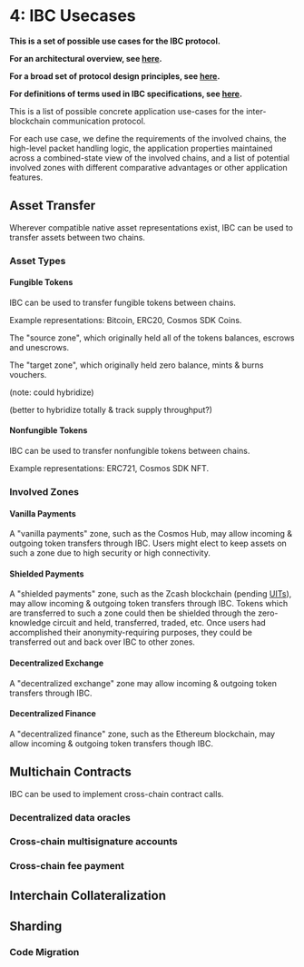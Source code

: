 # 4: IBC Usecases

**This is a set of possible use cases for the IBC protocol.**

**For an architectural overview, see [here](./1_IBC_ARCHITECTURE.md).**

**For a broad set of protocol design principles, see [here](./2_IBC_DESIGN_PRINCIPLES.md).**

**For definitions of terms used in IBC specifications, see [here](./3_IBC_TERMINOLOGY.md).**

This is a list of possible concrete application use-cases for the inter-blockchain communication protocol.

For each use case, we define the requirements of the involved chains, the high-level packet handling logic, the application properties maintained across a combined-state view of the involved chains, and a list of potential involved zones with different comparative advantages or other application features.

## Asset Transfer

Wherever compatible native asset representations exist, IBC can be used to transfer assets between two chains.

### Asset Types

#### Fungible Tokens

IBC can be used to transfer fungible tokens between chains.

Example representations: Bitcoin, ERC20, Cosmos SDK Coins.

The "source zone", which originally held all of the tokens balances, escrows and unescrows.

The "target zone", which originally held zero balance, mints & burns vouchers.

(note: could hybridize)

(better to hybridize totally & track supply throughput?)

#### Nonfungible Tokens

IBC can be used to transfer nonfungible tokens between chains.

Example representations: ERC721, Cosmos SDK NFT.

### Involved Zones

#### Vanilla Payments

A "vanilla payments" zone, such as the Cosmos Hub, may allow incoming & outgoing token transfers through IBC. Users might elect to keep assets on such a zone due to high security or high connectivity.

#### Shielded Payments

A "shielded payments" zone, such as the Zcash blockchain (pending [UITs](https://github.com/zcash/zcash/issues/830)), may allow incoming & outgoing token transfers through IBC. Tokens which are transferred to such a zone could then be shielded through the zero-knowledge circuit and held, transferred, traded, etc. Once users had accomplished their anonymity-requiring purposes, they could be transferred out and back over IBC to other zones.

#### Decentralized Exchange

A "decentralized exchange" zone may allow incoming & outgoing token transfers through IBC.

#### Decentralized Finance

A "decentralized finance" zone, such as the Ethereum blockchain, may allow incoming & outgoing token transfers though IBC.

## Multichain Contracts

IBC can be used to implement cross-chain contract calls.

### Decentralized data oracles

### Cross-chain multisignature accounts

### Cross-chain fee payment

## Interchain Collateralization

## Sharding

### Code Migration

